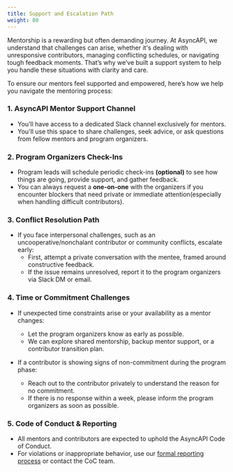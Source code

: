 ```yaml
---
title: Support and Escalation Path
weight: 80
---
```


Mentorship is a rewarding but often demanding journey. At AsyncAPI, we understand that challenges can arise, whether it's dealing with unresponsive contributors, managing conflicting schedules, or navigating tough feedback moments. That’s why we’ve built a support system to help you handle these situations with clarity and care.

To ensure our mentors feel supported and empowered, here’s how we help you navigate the mentoring process:

### 1. **AsyncAPI Mentor Support Channel**

   - You’ll have access to a dedicated Slack channel exclusively for mentors.
   - You'll use this space to share challenges, seek advice, or ask questions from fellow mentors and program organizers.

### 2. **Program Organizers Check-Ins**

   - Program leads will schedule periodic check-ins **(optional)** to see how things are going, provide support, and gather feedback.
  - You can always request a **one-on-one** with the organizers if you encounter blockers that need private or immediate attention(especially when handling difficult contributors).

### 3. **Conflict Resolution Path**

- If you face interpersonal challenges, such as an uncooperative/nonchalant contributor or community conflicts, escalate early:
    - First, attempt a private conversation with the mentee, framed around constructive feedback.
    - If the issue remains unresolved, report it to the program organizers via Slack DM or email.

### 4. **Time or Commitment Challenges**

- If unexpected time constraints arise or your availability as a mentor changes:
    - Let the program organizers know as early as possible.
    - We can explore shared mentorship, backup mentor support, or a contributor transition plan.

- If a contributor is showing signs of non-commitment during the program phase:
    - Reach out to the contributor privately to understand the reason for no commitment.
    - If there is no response within a week, please inform the program organizers as soon as possible. 

### 5. **Code of Conduct & Reporting**
- All mentors and contributors are expected to uphold the AsyncAPI Code of Conduct.
- For violations or inappropriate behavior, use our [formal reporting process](https://github.com/asyncapi/community/blob/master/code_of_conduct/coc-incident-resolution-procedures.md) or contact the CoC team.
